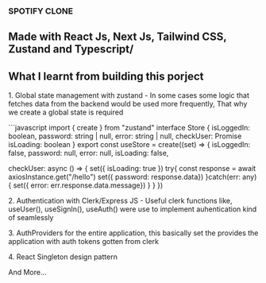 ### SPOTIFY CLONE
## Made with React Js, Next Js, Tailwind CSS, Zustand and Typescript/

## What I learnt from building this porject
<p>1. Global state management with zustand - In some cases some logic that fetches data from the backend would be used more frequently, That why we create a global state is required</p>
```javascript
import { create } from "zustand"
interface Store {
  isLoggedIn: boolean,
  password: string | null,
  error: string | null,
  checkUser: Promise<void>
  isLoading: boolean
}
export const useStore = create<Store>((set) => {
  isLoggedIn: false,
  password: null,
  error: null,
  isLoading: false,

  checkUser: async () => {
  set({ isLoading: true })
  try{
    const response = await axiosInstance.get("/hello")
  set({ password: response.data})
  }catch(err: any) {
  set({ error: err.response.data.message})
  }
  }
})

<p>2. Authentication with Clerk/Express JS - Useful clerk functions like, useUser(), useSignIn(), useAuth() were use to implement auhentication kind of seamlessly</p>
<p>3. AuthProviders for the entire application, this basically set the provides the application with auth tokens gotten from clerk</p>
<p>4. React Singleton design pattern</p>
And More...
